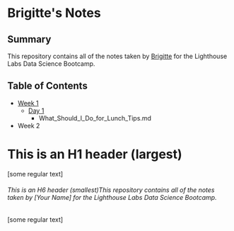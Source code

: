 # Brigitte's Notes

## Summary
This repository contains all of the notes taken by [Brigitte](https://github.com/brigittesullivan) for the Lighthouse Labs Data Science Bootcamp.

## Table of Contents

* [Week 1](/Unit_1)
  * [Day 1](/Unit_1/Day_1)
    * What_Should_I_Do_for_Lunch_Tips.md
* Week 2



# This is an H1 header (largest)
[some regular text]
###### This is an H6 header (smallest)This repository contains all of the notes taken by [Your Name] for the Lighthouse Labs Data Science Bootcamp.

[some regular text]
